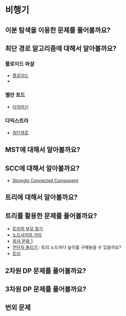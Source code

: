 # 비행기

## 이분 탐색을 이용한 문제를 풀어볼까요?


## 최단 경로 알고리즘에 대해서 알아볼까요?

### 플로이드 와샬
- [플로이드](https://www.acmicpc.net/problem/11404)
- 

### 벨만 포드
- [타임머신](https://www.acmicpc.net/problem/11657)

### 다익스트라
- [최단경로](https://www.acmicpc.net/problem/1753)

## MST에 대해서 알아볼까요?


## SCC에 대해서 알아볼까요?
- [Strongly Connected Component](https://www.acmicpc.net/problem/2150)

## 트리에 대해서 알아볼까요?


## 트리를 활용한 문제를 풀어볼까요?
- [트리의 부모 찾기](https://www.acmicpc.net/problem/11725)
- [노드사이의 거리](https://www.acmicpc.net/problem/1240)
- [회사 문화 1](https://www.acmicpc.net/source/22902793)
- [전단지 돌리기](https://www.acmicpc.net/problem/19542) : 트리 노드마다 높이를 구해놓을 수 있을까요?
- [트리](https://www.acmicpc.net/problem/1068)

## 2차원 DP 문제를 풀어볼까요?


## 3차원 DP 문제를 풀어볼까요?



## 번외 문제
